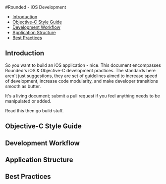 #Rounded - iOS Development

- [Introduction](#introduction)
- [Objective-C Style Guide](#objective-c-style-guide)
- [Development Workflow](#development-workflow)
- [Application Structure](#application-structure)
- [Best Practices](#best-)

## Introduction
So you want to build an iOS application - nice. This document encompasses Rounded's iOS & Objective-C development practices. The standards here aren't just suggestions, they are set of guidelines aimed to increase speed of development, increase code modularity, and make developer transitions smooth as butter.   

It's a living document; submit a pull request if you feel anything needs to be manipulated or added. 

Read this then go build stuff.

## Objective-C Style Guide

## Development Workflow

## Application Structure

## Best Practices
